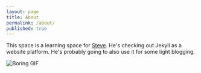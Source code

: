```yaml
---
layout: page
title: About
permalink: /about/
published: true
---
```


This space is a learning space for [Steve](https://dogiakos.com/). He's checking out Jekyll as a website platform. He's probably going to also use it for some light blogging.

![Boring GIF](https://media.giphy.com/media/ehJ4vNWRhinhMMvLxp/giphy.gif)